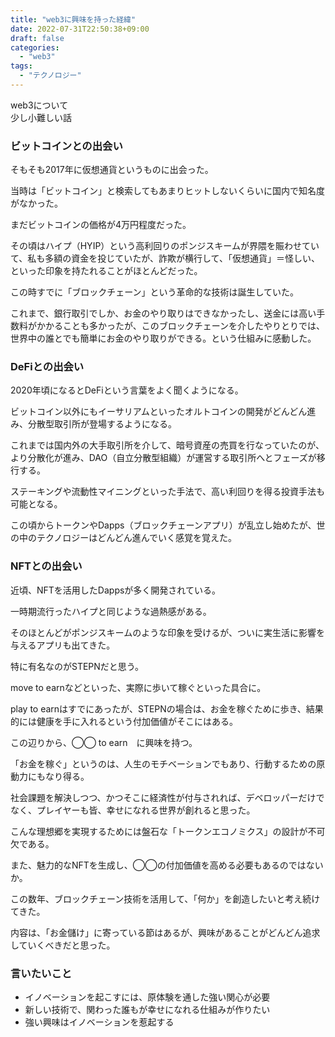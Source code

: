 ```yaml
---
title: "web3に興味を持った経緯"
date: 2022-07-31T22:50:38+09:00
draft: false
categories:
  - "web3"
tags:
  - "テクノロジー"
---
```


web3について  
少し小難しい話
 
<!--more-->

### ビットコインとの出会い



そもそも2017年に仮想通貨というものに出会った。

当時は「ビットコイン」と検索してもあまりヒットしないくらいに国内で知名度がなかった。



まだビットコインの価格が4万円程度だった。

その頃はハイプ（HYIP）という高利回りのポンジスキームが界隈を賑わせていて、私も多額の資金を投じていたが、詐欺が横行して、「仮想通貨」＝怪しい、といった印象を持たれることがほとんどだった。



この時すでに「ブロックチェーン」という革命的な技術は誕生していた。

これまで、銀行取引でしか、お金のやり取りはできなかったし、送金には高い手数料がかかることも多かったが、このブロックチェーンを介したやりとりでは、世界中の誰とでも簡単にお金のやり取りができる。という仕組みに感動した。



### DeFiとの出会い

2020年頃になるとDeFiという言葉をよく聞くようになる。

ビットコイン以外にもイーサリアムといったオルトコインの開発がどんどん進み、分散型取引所が登場するようになる。

これまでは国内外の大手取引所を介して、暗号資産の売買を行なっていたのが、より分散化が進み、DAO（自立分散型組織）が運営する取引所へとフェーズが移行する。

ステーキングや流動性マイニングといった手法で、高い利回りを得る投資手法も可能となる。

この頃からトークンやDapps（ブロックチェーンアプリ）が乱立し始めたが、世の中のテクノロジーはどんどん進んでいく感覚を覚えた。



### NFTとの出会い

近頃、NFTを活用したDappsが多く開発されている。

一時期流行ったハイプと同じような過熱感がある。

そのほとんどがポンジスキームのような印象を受けるが、ついに実生活に影響を与えるアプリも出てきた。

特に有名なのがSTEPNだと思う。

move to earnなどといった、実際に歩いて稼ぐといった具合に。

play to earnはすでにあったが、STEPNの場合は、お金を稼ぐために歩き、結果的には健康を手に入れるという付加価値がそこにはある。

この辺りから、◯◯ to earn　に興味を持つ。

「お金を稼ぐ」というのは、人生のモチベーションでもあり、行動するための原動力にもなり得る。

社会課題を解決しつつ、かつそこに経済性が付与されれば、デベロッパーだけでなく、プレイヤーも皆、幸せになれる世界が創れると思った。



こんな理想郷を実現するためには盤石な「トークンエコノミクス」の設計が不可欠である。

また、魅力的なNFTを生成し、◯◯の付加価値を高める必要もあるのではないか。

この数年、ブロックチェーン技術を活用して、「何か」を創造したいと考え続けてきた。

内容は、「お金儲け」に寄っている節はあるが、興味があることがどんどん追求していくべきだと思った。



### 言いたいこと

- イノベーションを起こすには、原体験を通した強い関心が必要
- 新しい技術で、関わった誰もが幸せになれる仕組みが作りたい
- 強い興味はイノベーションを惹起する

<!-- -->

